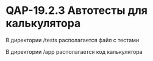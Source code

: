 # QAP-19.2.3 Автотесты для калькулятора

В директории /tests располагается файл с тестами

В директории /app располагается код калькулятора

